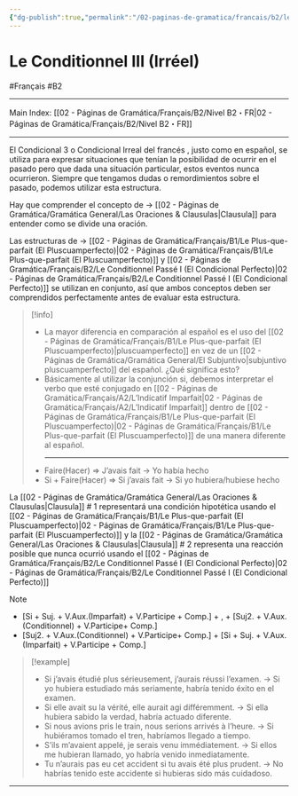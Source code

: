 ```yaml
---
{"dg-publish":true,"permalink":"/02-paginas-de-gramatica/francais/b2/le-conditionnel-iii-irreel/"}
---
```


# Le Conditionnel III (Irréel)
#Français #B2
___
Main Index: [[02 - Páginas de Gramática/Français/B2/Nivel B2・FR\|02 - Páginas de Gramática/Français/B2/Nivel B2・FR]]
___
El Condicional 3 o Condicional Irreal del francés , justo como en español, se utiliza para expresar situaciones que tenían la posibilidad de ocurrir en el pasado pero que dada una situación particular, estos eventos nunca ocurrieron. Siempre que tengamos dudas o remordimientos sobre el pasado, podemos utilizar esta estructura.

Hay que comprender el concepto de → [[02 - Páginas de Gramática/Gramática General/Las Oraciones & Clausulas\|Clausula]] para entender como se divide una oración.

Las estructuras de → [[02 - Páginas de Gramática/Français/B1/Le Plus-que-parfait (El Pluscuamperfecto)\|02 - Páginas de Gramática/Français/B1/Le Plus-que-parfait (El Pluscuamperfecto)]] y [[02 - Páginas de Gramática/Français/B2/Le Conditionnel Passé I (El Condicional Perfecto)\|02 - Páginas de Gramática/Français/B2/Le Conditionnel Passé I (El Condicional Perfecto)]] se utilizan en conjunto, así que ambos conceptos deben ser comprendidos perfectamente antes de evaluar esta estructura.

> [!info] 
> - La mayor diferencia en comparación al español es el uso del [[02 - Páginas de Gramática/Français/B1/Le Plus-que-parfait (El Pluscuamperfecto)\|pluscuamperfecto]] en vez de un [[02 - Páginas de Gramática/Gramática General/El Subjuntivo\|subjuntivo pluscuamperfecto]] del español. ¿Qué significa esto?
> - Básicamente al utilizar la conjunción si, debemos interpretar el verbo que esté conjugado en [[02 - Páginas de Gramática/Français/A2/L’Indicatif Imparfait\|02 - Páginas de Gramática/Français/A2/L’Indicatif Imparfait]] dentro de [[02 - Páginas de Gramática/Français/B1/Le Plus-que-parfait (El Pluscuamperfecto)\|02 - Páginas de Gramática/Français/B1/Le Plus-que-parfait (El Pluscuamperfecto)]] de una manera diferente al español.
>   ___
> - Faire(Hacer) ⇒ J’avais fait → Yo había hecho
> - Si + Faire(Hacer) ⇒ Si j’avais fait → Si yo hubiera/hubiese hecho


La [[02 - Páginas de Gramática/Gramática General/Las Oraciones & Clausulas\|Clausula]] # 1 representará una condición hipotética usando el [[02 - Páginas de Gramática/Français/B1/Le Plus-que-parfait (El Pluscuamperfecto)\|02 - Páginas de Gramática/Français/B1/Le Plus-que-parfait (El Pluscuamperfecto)]] y la [[02 - Páginas de Gramática/Gramática General/Las Oraciones & Clausulas\|Clausula]] # 2 representa una reacción posible que nunca ocurrió usando el [[02 - Páginas de Gramática/Français/B2/Le Conditionnel Passé I (El Condicional Perfecto)\|02 - Páginas de Gramática/Français/B2/Le Conditionnel Passé I (El Condicional Perfecto)]]


> [!NOTE] 
> - [Si + Suj. + V.Aux.(Imparfait) + V.Participe + Comp.] + , + [Suj2. + V.Aux.(Conditionnel) + V.Participe+ Comp.]
> - [Suj2. + V.Aux.(Conditionnel) + V.Participe+ Comp.] + [Si + Suj. + V.Aux.(Imparfait) + V.Participe + Comp.]

> [!example] 
> - Si j’avais étudié plus sérieusement, j’aurais réussi l’examen. → Si yo hubiera estudiado más seriamente, habría tenido éxito en el examen.
> - Si elle avait su la vérité, elle aurait agi différemment. → Si ella hubiera sabido la verdad, habría actuado diferente.
> - Si nous avions pris le train, nous serions arrivés à l’heure. → Si hubiéramos tomado el tren, habríamos llegado a tiempo.
> - S’ils m’avaient appelé, je serais venu immédiatement. → Si ellos me hubieran llamado, yo habría venido inmediatamente.
> - Tu n’aurais pas eu cet accident si tu avais été plus prudent. → No habrías tenido este accidente si hubieras sido más cuidadoso.


___